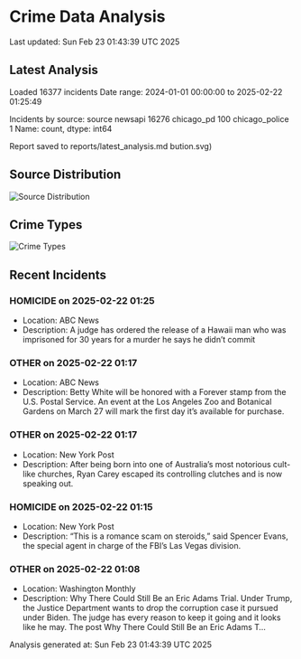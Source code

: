 # Crime Data Analysis
Last updated: Sun Feb 23 01:43:39 UTC 2025

## Latest Analysis

Loaded 16377 incidents
Date range: 2024-01-01 00:00:00 to 2025-02-22 01:25:49

Incidents by source:
source
newsapi           16276
chicago_pd          100
chicago_police        1
Name: count, dtype: int64

Report saved to reports/latest_analysis.md
bution.svg)

## Source Distribution
![Source Distribution](images/source_distribution.svg)

## Crime Types
![Crime Types](images/crime_types.svg)

## Recent Incidents

### HOMICIDE on 2025-02-22 01:25
- Location: ABC News
- Description: A judge has ordered the release of a Hawaii man who was imprisoned for 30 years for a murder he says he didn’t commit


### OTHER on 2025-02-22 01:17
- Location: ABC News
- Description: Betty White will be honored with a Forever stamp from the U.S. Postal Service. An event at the Los Angeles Zoo and Botanical Gardens on March 27 will mark the first day it’s available for purchase.


### OTHER on 2025-02-22 01:17
- Location: New York Post
- Description: After being born into one of Australia’s most notorious cult-like churches, Ryan Carey escaped its controlling clutches and is now speaking out.


### HOMICIDE on 2025-02-22 01:15
- Location: New York Post
- Description: “This is a romance scam on steroids,” said Spencer Evans, the special agent in charge of the FBI’s Las Vegas division.


### OTHER on 2025-02-22 01:08
- Location: Washington Monthly
- Description: Why There Could Still Be an Eric Adams Trial. Under Trump, the Justice Department wants to drop the corruption case it pursued under Biden. The judge has every reason to keep it going and it looks like he may.
The post Why There Could Still Be an Eric Adams T…

Analysis generated at: Sun Feb 23 01:43:39 UTC 2025
